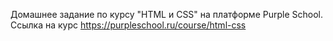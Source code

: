 Домашнее задание по курсу "HTML и CSS" на платформе Purple School.
Ссылка на курс https://purpleschool.ru/course/html-css
